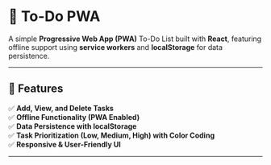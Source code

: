 # 📝 To-Do PWA  

A simple **Progressive Web App (PWA)** To-Do List built with **React**, featuring offline support using **service workers** and **localStorage** for data persistence.  

---

## 🚀 Features  
✅ **Add, View, and Delete Tasks**  
✅ **Offline Functionality (PWA Enabled)**  
✅ **Data Persistence with localStorage**  
✅ **Task Prioritization (Low, Medium, High) with Color Coding**  
✅ **Responsive & User-Friendly UI**  

---
